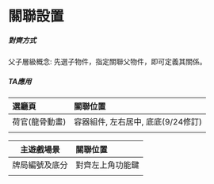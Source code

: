 # 關聯設置

##### 對齊方式

父子層級概念: 先選子物件，指定關聯父物件，即可定義其關係。

##### TA應用

| 選廳頁 | 關聯位置 |
| :--- | :--- |
| 荷官\(龍骨動畫\) | 容器組件, 左右居中, 底底\(9/24修訂\) |
|  |  |

| 主遊戲場景 | 關聯位置 |
| :---: | :--- |
| 牌局編號及底分 | 對齊左上角功能鍵 |
|  |  |



